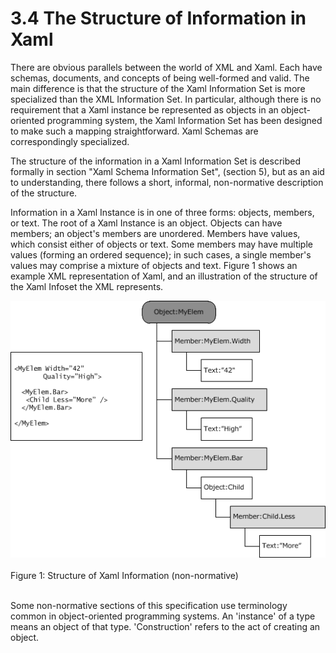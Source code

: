 <html dir="LTR" xmlns:mshelp="http://msdn.microsoft.com/mshelp" xmlns:ddue="http://ddue.schemas.microsoft.com/authoring/2003/5" xmlns:xlink="http://www.w3.org/1999/xlink" xmlns:tool="http://www.microsoft.com/tooltip"><body><input type="hidden" id="userDataCache" class="userDataStyle"><input type="hidden" id="hiddenScrollOffset"><img id="dropDownImage" style="display:none; height:0; width:0;" src="../local/drpdown.gif"><img id="dropDownHoverImage" style="display:none; height:0; width:0;" src="../local/drpdown_orange.gif"><img id="collapseImage" style="display:none; height:0; width:0;" src="../local/collapse.gif"><img id="expandImage" style="display:none; height:0; width:0;" src="../local/exp.gif"><img id="collapseAllImage" style="display:none; height:0; width:0;" src="../local/collall.gif"><img id="expandAllImage" style="display:none; height:0; width:0;" src="../local/expall.gif"><img id="copyImage" style="display:none; height:0; width:0;" src="../local/copycode.gif"><img id="copyHoverImage" style="display:none; height:0; width:0;" src="../local/copycodeHighlight.gif"><div id="header"><h1 class="heading">3.4 The Structure of Information in Xaml</h1></div><div id="mainSection"><div id="mainBody"><div id="allHistory" class="saveHistory" onsave="saveAll()" onload="loadAll()"></div>




<p xmlns:wsd="http://wsdev.schemas.microsoft.com/authoring/2008/2" xmlns:msxsl="urn:schemas-microsoft-com:xslt" xmlns:script="urn:script" xmlns:build="urn:build">
<div id="sectionSection0" class="section" name="collapseableSection"><content xmlns="http://ddue.schemas.microsoft.com/authoring/2003/5" xmlns:wsd="http://wsdev.schemas.microsoft.com/authoring/2008/2" xmlns:msxsl="urn:schemas-microsoft-com:xslt" xmlns:script="urn:script" xmlns:build="urn:build">
				</content></div><div id="sectionSection1" class="section" name="collapseableSection"><content xmlns="http://ddue.schemas.microsoft.com/authoring/2003/5" xmlns:wsd="http://wsdev.schemas.microsoft.com/authoring/2008/2" xmlns:msxsl="urn:schemas-microsoft-com:xslt" xmlns:script="urn:script" xmlns:build="urn:build">
					<p xmlns="">There are obvious parallels between the world of XML and Xaml. Each have schemas, documents, and concepts of being well-formed and valid. The main difference is that the structure of the Xaml Information Set is more specialized than the XML Information Set. In particular, although there is no requirement that a Xaml instance be represented as objects in an object-oriented programming system, the Xaml Information Set has been designed to make such a mapping straightforward. Xaml Schemas are correspondingly specialized.</p>
					<p xmlns="">The structure of the information in a Xaml Information Set is described formally in section <mshelp:link keywords="f87896b2-9832-46b1-9201-a1303f11455b" tabindex="0">"Xaml Schema Information Set", (section </mshelp:link><mshelp:link keywords="f87896b2-9832-46b1-9201-a1303f11455b" tabindex="0">5</mshelp:link><mshelp:link keywords="f87896b2-9832-46b1-9201-a1303f11455b" tabindex="0">)</mshelp:link>, but as an aid to understanding, there follows a short, informal, non-normative description of the structure.</p>
					<p xmlns="">Information in a Xaml Instance is in one of three forms: objects, members, or text. The root of a Xaml Instance is an object. Objects can have members; an object's members are unordered. Members have values, which consist either of objects or text. Some members may have multiple values (forming an ordered sequence); in such cases, a single member's values may comprise a mixture of objects and text. Figure 1 shows an example XML representation of Xaml, and an illustration of the structure of the Xaml Infoset the XML represents.</p>
					<img src="..\local\6822d49f-2166-4a23-b837-2003c14bc486.gif" alt="MS-XAML" xmlns=""><br xmlns="" xmlns:ms="urn:schemas-microsoft-com:xslt"><br xmlns="" xmlns:ms="urn:schemas-microsoft-com:xslt"><span class="FigureCaption" xmlns="" xmlns:ms="urn:schemas-microsoft-com:xslt"><caption xmlns="http://ddue.schemas.microsoft.com/authoring/2003/5">Figure 1: Structure of Xaml Information (non-normative)</caption></span><br xmlns="" xmlns:ms="urn:schemas-microsoft-com:xslt"><br xmlns="" xmlns:ms="urn:schemas-microsoft-com:xslt">
					<p xmlns="">Some non-normative sections of this specification use terminology common in object-oriented programming systems. An 'instance' of a type means an object of that type. 'Construction' refers to the act of creating an object.</p>
				</content></div><!--[if gte IE 5]>
			<tool:tip element="languageFilterToolTip" avoidmouse="false"/>
		<![endif]--></div><a name="feedback"></a><span></span></div></body></html>
